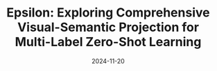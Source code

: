 ---
title: "Epsilon: Exploring Comprehensive Visual-Semantic Projection for Multi-Label Zero-Shot Learning"
authors:
- Ziming Liu
- Jingcai Guo
- Song Guo
- Xiaocheng Lu

date: "2024-11-20"
# doi: ""


# Publication type.
# Legend: 0 = Uncategorized; 1 = Conference paper; 2 = Journal article;
# 3 = Preprint / Working Paper; 4 = Report; 5 = Book; 6 = Book section;
# 7 = Thesis; 8 = Patent
publication_types: ["1"]

# Publication name and optional abbreviated publication name.
publication: In the 39th Annual AAAI Conference on Artificial Intelligence (AAAI) (CCF-A)
#publication_short: In *INFOCOM* (CCF-A)

# url_pdf: /files/ZhouAAAI2024.pdf
# url_video: https://underline.io/lecture/91883-on-the-robustness-of-neural-enhanced-video-streaming-against-adversarial-attacks
# links:
# - name: Custom Link
#   url: http://example.org
# url_pdf: 
# url_code: '#'
# url_dataset: '#'
# url_poster: '#'
# url_project: ''
# url_slides: ''
# url_video: '#'

# Featured image
# To use, add an image named `featured.jpg/png` to your page's folder. 
# image:
#   caption: 'Image credit: [**Unsplash**](https://unsplash.com/photos/pLCdAaMFLTE)'
#   focal_point: ""
#   preview_only: false

# Associated Projects (optional).
#   Associate this publication with one or more of your projects.
#   Simply enter your project's folder or file name without extension.
#   E.g. `internal-project` references `content/project/internal-project/index.md`.
#   Otherwise, set `projects: []`.
projects: []
---